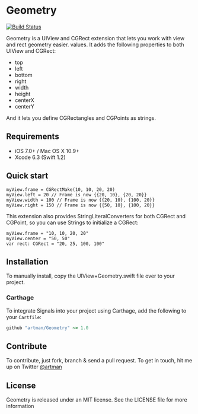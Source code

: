 # Geometry
[![Build Status](https://travis-ci.org/artman/Geometry.svg?branch=master)](https://travis-ci.org/artman/Geometry)

Geometry is a UIView and CGRect extension that lets you work with view and rect geometry easier.
values. It adds the following properties to both UIView and CGRect:

* top
* left
* bottom
* right
* width
* height
* centerX
* centerY

And it lets you define CGRectangles and CGPoints as strings.

## Requirements

- iOS 7.0+ / Mac OS X 10.9+
- Xcode 6.3 (Swift 1.2)

## Quick start

```
myView.frame = CGRectMake(10, 10, 20, 20)
myView.left = 20 // Frame is now {{20, 10}, {20, 20}}
myView.width = 100 // Frame is now {{20, 10}, {100, 20}}
myView.right = 150 // Frame is now {{50, 10}, {100, 20}}
```

This extension also provides StringLiteralConverters for both CGRect and CGPoint, so you can use Strings to initialize a CGRect:

```
myView.frame = "10, 10, 20, 20"
myView.center = "50, 50"
var rect: CGRect = "20, 25, 100, 100"
```

## Installation

To manually install, copy the UIView+Geometry.swift file over to your project.

### Carthage

To integrate Signals into your project using Carthage, add the following to your `Cartfile`:

```ruby
github "artman/Geometry" ~> 1.0
```

## Contribute

To contribute, just fork, branch & send a pull request. To get in touch, hit me up on Twitter [@artman](http://twitter.com/artman)

## License

Geometry is released under an MIT license. See the LICENSE file for more information
